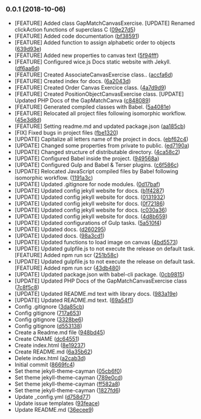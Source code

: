 ## <small>0.0.1 (2018-10-06)</small>

* [FEATURE] Added class GapMatchCanvasExercise. [UPDATE] Renamed clickAction functions of superclass C ([09e27d5](https://github.com/yulioaj290/wice.js/commit/09e27d5))
* [FEATURE] Added code documentation ([bf38591](https://github.com/yulioaj290/wice.js/commit/bf38591))
* [FEATURE] Added function to assign alphabetic order to objects ([639d93e](https://github.com/yulioaj290/wice.js/commit/639d93e))
* [FEATURE] Added new properties to canvas text ([5f94fff](https://github.com/yulioaj290/wice.js/commit/5f94fff))
* [FEATURE] Configured wice.js Docs static website with Jekyll. ([df6aa6d](https://github.com/yulioaj290/wice.js/commit/df6aa6d))
* [FEATURE] Created AssociateCanvasExercise class.. ([accfa6d](https://github.com/yulioaj290/wice.js/commit/accfa6d))
* [FEATURE] Created index for docs. ([6a2043d](https://github.com/yulioaj290/wice.js/commit/6a2043d))
* [FEATURE] Created Order Canvas Exercice class. ([4a7d9d9](https://github.com/yulioaj290/wice.js/commit/4a7d9d9))
* [FEATURE] Created PositionObjectCanvasExercise class. [UPDATE] Updated PHP Docs of the GapMatchCanva ([c848089](https://github.com/yulioaj290/wice.js/commit/c848089))
* [FEATURE] Generated compiled classes with Babel. ([5a4081e](https://github.com/yulioaj290/wice.js/commit/5a4081e))
* [FEATURE] Relocated all project files following isomorphic workflow. ([45e3d8d](https://github.com/yulioaj290/wice.js/commit/45e3d8d))
* [FEATURE] Setting readme.md and updated package.json ([aa185cb](https://github.com/yulioaj290/wice.js/commit/aa185cb))
* [FIX] Fixed bugs in project files ([fbe1320](https://github.com/yulioaj290/wice.js/commit/fbe1320))
* [UPDATE] Capitalize all letters name of the project in docs. ([ebf62c4](https://github.com/yulioaj290/wice.js/commit/ebf62c4))
* [UPDATE] Changed some properties from private to public. ([ed7190a](https://github.com/yulioaj290/wice.js/commit/ed7190a))
* [UPDATE] Changed structure of distributable directory. ([4ca58c2](https://github.com/yulioaj290/wice.js/commit/4ca58c2))
* [UPDATE] Configured Babel inside the project. ([949568a](https://github.com/yulioaj290/wice.js/commit/949568a))
* [UPDATE] Configured Gulp and Babel & Terser plugins. ([c6f586c](https://github.com/yulioaj290/wice.js/commit/c6f586c))
* [UPDATE] Relocated JavaScript compiled files by Babel following isomorphic workflow. ([1191a3c](https://github.com/yulioaj290/wice.js/commit/1191a3c))
* [UPDATE] Updated .gitignore for node modules. ([0d17baf](https://github.com/yulioaj290/wice.js/commit/0d17baf))
* [UPDATE] Updated config jekyll website for docs. ([b1f4287](https://github.com/yulioaj290/wice.js/commit/b1f4287))
* [UPDATE] Updated config jekyll website for docs. ([0131932](https://github.com/yulioaj290/wice.js/commit/0131932))
* [UPDATE] Updated config jekyll website for docs. ([0f72186](https://github.com/yulioaj290/wice.js/commit/0f72186))
* [UPDATE] Updated config jekyll website for docs. ([c030a36](https://github.com/yulioaj290/wice.js/commit/c030a36))
* [UPDATE] Updated config jekyll website for docs. ([4d8b659](https://github.com/yulioaj290/wice.js/commit/4d8b659))
* [UPDATE] Updated configurations of Gulp tasks. ([5a510f4](https://github.com/yulioaj290/wice.js/commit/5a510f4))
* [UPDATE] Updated docs. ([d260295](https://github.com/yulioaj290/wice.js/commit/d260295))
* [UPDATE] Updated docs. ([98a3cd1](https://github.com/yulioaj290/wice.js/commit/98a3cd1))
* [UPDATE] Updated functions to load image on canvas ([4bd5573](https://github.com/yulioaj290/wice.js/commit/4bd5573))
* [UPDATE] Updated gulpfile.js to not execute the release on default task. [FEATURE] Added npm run scr ([251b58c](https://github.com/yulioaj290/wice.js/commit/251b58c))
* [UPDATE] Updated gulpfile.js to not execute the release on default task. [FEATURE] Added npm run scr ([43db480](https://github.com/yulioaj290/wice.js/commit/43db480))
* [UPDATE] Updated package.json with babel-cli package. ([0cb9815](https://github.com/yulioaj290/wice.js/commit/0cb9815))
* [UPDATE] Updated PHP Docs of the GapMatchCanvasExercise class ([7c8f5c8](https://github.com/yulioaj290/wice.js/commit/7c8f5c8))
* [UPDATE] Updated README.md text with library docs. ([983a19e](https://github.com/yulioaj290/wice.js/commit/983a19e))
* [UPDATE] Updated README.md text. ([69a54f1](https://github.com/yulioaj290/wice.js/commit/69a54f1))
* Config .gitignore ([3da85cb](https://github.com/yulioaj290/wice.js/commit/3da85cb))
* Config gitignore ([717a653](https://github.com/yulioaj290/wice.js/commit/717a653))
* Config gitignore ([3328be6](https://github.com/yulioaj290/wice.js/commit/3328be6))
* Config gitignore ([d553138](https://github.com/yulioaj290/wice.js/commit/d553138))
* Create a Readme.md file ([948bd45](https://github.com/yulioaj290/wice.js/commit/948bd45))
* Create CNAME ([dc64551](https://github.com/yulioaj290/wice.js/commit/dc64551))
* Create index.html ([8e19237](https://github.com/yulioaj290/wice.js/commit/8e19237))
* Create README.md ([6a35b62](https://github.com/yulioaj290/wice.js/commit/6a35b62))
* Delete index.html ([a2cab3d](https://github.com/yulioaj290/wice.js/commit/a2cab3d))
* Initial commit ([8669fc4](https://github.com/yulioaj290/wice.js/commit/8669fc4))
* Set theme jekyll-theme-cayman ([05cb6f0](https://github.com/yulioaj290/wice.js/commit/05cb6f0))
* Set theme jekyll-theme-cayman ([789e0cd](https://github.com/yulioaj290/wice.js/commit/789e0cd))
* Set theme jekyll-theme-cayman ([ff582a8](https://github.com/yulioaj290/wice.js/commit/ff582a8))
* Set theme jekyll-theme-cayman ([1827fd6](https://github.com/yulioaj290/wice.js/commit/1827fd6))
* Update _config.yml ([d758d77](https://github.com/yulioaj290/wice.js/commit/d758d77))
* Update issue templates ([93feace](https://github.com/yulioaj290/wice.js/commit/93feace))
* Update README.md ([36ecee9](https://github.com/yulioaj290/wice.js/commit/36ecee9))



